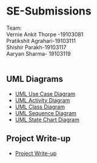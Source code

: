 # SE-Submissions

Team: </br>
Vernie Ankit Thorpe -19103081<br>
Pratikshit Agrahari-19103111<br>
Shishir Parakh-19103117<br>
Aaryan Sharma- 19103119<br><br>

## UML Diagrams
- [UML Use Case Diagram](https://github.com/Advika-Minor-Project/SE-Submissions/blob/main/Updated%20Advika%20UML_USE_CASE_DIAGRAM.pdf)
- [UML Activity Diagram](https://github.com/Advika-Minor-Project/SE-Submissions/blob/main/Updated%20Advika%20Activity%20Diagram.pdf)
- [UML Class Diagram](https://github.com/Advika-Minor-Project/SE-Submissions/blob/main/Advika%20Class%20Diagram.pdf)
- [UML Sequence Diagram](https://github.com/Advika-Minor-Project/SE-Submissions/blob/main/Advika%20Sequence%20Diagram.pdf)
- [UML State Chart Diagram](https://github.com/Advika-Minor-Project/SE-Submissions/blob/main/Advika_UML_State%20Chart%20Diagram.pdf)

## Project Write-up
- [Project Write-up](https://github.com/Advika-Minor-Project/SE-Submissions/blob/main/ADVIKA-%20A%20MENTAL%20HEALTH%20WEBSITE.pdf)
